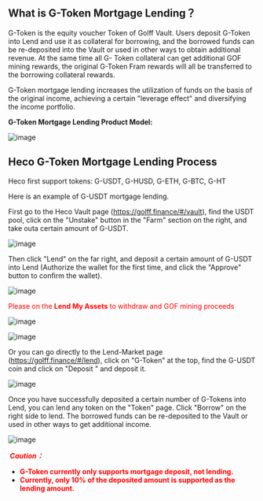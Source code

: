 ## **What is G-Token Mortgage Lending？**



G-Token is the equity voucher Token of Golff Vault. Users deposit G-Token into Lend and use it as collateral for borrowing, and the borrowed funds can be re-deposited into the Vault or used in other ways to obtain additional revenue. At the same time all G- Token collateral can get additional GOF mining rewards, the original G-Token Fram rewards will all be transferred to the borrowing collateral rewards.



G-Token mortgage lending increases the utilization of funds on the basis of the original income, achieving a certain "leverage effect" and diversifying the income portfolio.



**G-Token Mortgage Lending Product Model:**

![image](https://docs.golff.com/golfffinance.github.io/images/GTokenLend/1.png)



## **Heco G-Token Mortgage Lending Process**

Heco first support tokens: G-USDT, G-HUSD, G-ETH, G-BTC, G-HT



Here is an example of G-USDT mortgage lending.

First go to the Heco Vault page (https://golff.finance/#/vault), find the USDT pool, click on the "Unstake" button in the "Farm" section on the right, and take outa certain amount of G-USDT.

![image](https://docs.golff.com/golfffinance.github.io/images/GTokenLend/2.png)

Then click "Lend" on the far right, and deposit a certain amount of G-USDT into Lend (Authorize the wallet for the first time, and click the "Approve" button to confirm the wallet).

![image](https://docs.golff.com/golfffinance.github.io/images/GTokenLend/3.png)



<font color='red'>Please on the **Lend My Assets** to withdraw and GOF mining proceeds</font>

![image](https://docs.golff.com/images/GTokenLend/6.png)

![image](https://docs.golff.com/golfffinance.github.io/images/GTokenLend/7.png)

Or you can go directly to the Lend-Market page (https://golff.finance/#/lend), click on "G-Token" at the top, find the G-USDT coin and click on "Deposit " and deposit it.

![image](https://docs.golff.com/golfffinance.github.io/images/GTokenLend/4.png)

Once you have successfully deposited a certain number of G-Tokens into Lend, you can lend any token on the "Token" page. Click "Borrow" on the right side to lend. The borrowed funds can be re-deposited to the Vault or used in other ways to get additional income.

![image](https://docs.golff.com/golfffinance.github.io/images/GTokenLend/5.png)

**<font color='red'> *Caution：*</font>**

- <font color='red'>**G-Token currently only supports mortgage deposit, not lending.**</font>
- <font color='red'> **Currently, only 10% of the deposited amount is supported as the lending amount.**</font>





